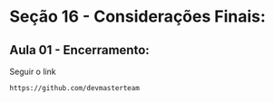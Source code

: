 # Seção 16 - Considerações Finais:

## Aula 01 - Encerramento:
Seguir o link

    https://github.com/devmasterteam